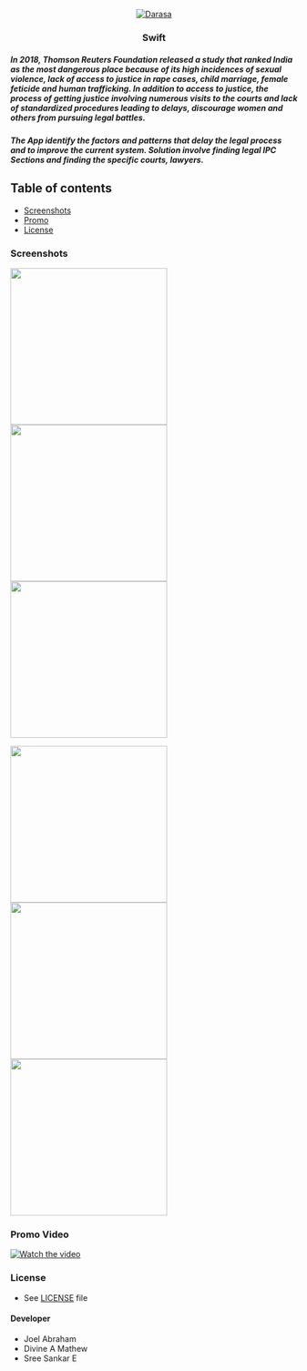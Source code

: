 <p align="center">
  <a href="https://github.com/sree-sankar/IEEEmadC-wiki">
    <img src="https://github.com/sree-sankar/IEEEmadC-wiki/blob/gh-pages/assets/Feature%20Graphic.png" alt="Darasa">
  </a>
  <h3 align="center">Swift</h3>
</p>
<p align="center">
    <h5>In 2018, Thomson Reuters Foundation released a study that ranked India as the most dangerous place because of its high incidences of sexual violence, lack of access to justice in rape cases, child marriage, female feticide and human trafficking. In addition to access to justice, the process of getting justice involving numerous visits to the courts and lack of standardized procedures leading to delays, discourage women and others from pursuing legal battles.<br></h5></p>
<p>
   <h5>The App identify the factors and patterns that delay the legal process and to improve the current system. Solution involve finding legal IPC Sections and finding the specific courts, lawyers.<br></h5>

</p>

## Table of contents

- [Screenshots](#)
- [Promo](#)
- [License](#)


### Screenshots

<img src="https://github.com/sree-sankar/IEEEmadC-wiki/blob/gh-pages/Screenshots/1.png" width="275"> <img src="https://github.com/sree-sankar/IEEEmadC-wiki/blob/gh-pages/Screenshots/2.png" width="275"> <img src="https://github.com/sree-sankar/IEEEmadC-wiki/blob/gh-pages/Screenshots/3.png" width="275">

<img src="https://github.com/sree-sankar/IEEEmadC-wiki/blob/gh-pages/Screenshots/4.png" width="275"> <img src="https://github.com/sree-sankar/IEEEmadC-wiki/blob/gh-pages/Screenshots/5.png" width="275"> <img src="https://github.com/sree-sankar/IEEEmadC-wiki/blob/gh-pages/Screenshots/6.png" width="275">

### Promo Video

[![Watch the video](https://github.com/sree-sankar/IEEEmadC-wiki/blob/gh-pages/assets/Feature%20Graphic.png)](https://drive.google.com/file/d/1TmfxOFdIi1acaI34WrO8XIbZcilMAuYz/view)

### License

* See [LICENSE](https://github.com/sree-sankar/IEEEmadC-wiki/blob/gh-pages/LICENSE) file

#### Developer
* Joel Abraham
* Divine A Mathew
* Sree Sankar E

